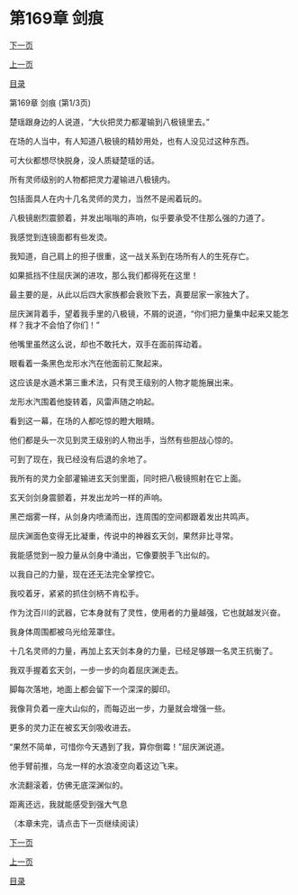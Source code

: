 <h1>第169章   剑痕</h1>
            <div><p><a href="./505_%E7%AC%AC169%E7%AB%A0_%E5%89%91%E7%97%95.md">下一页</a></p><p><a href="./503_%E7%AC%AC168%E7%AB%A0_%E6%B0%B4%E6%BB%B4.md">上一页</a></p><p><a href="../">目录</a></p></div>
            <div><p>第169章   剑痕 (第1/3页)</p><p>楚瑶跟身边的人说道，“大伙把灵力都灌输到八极镜里去。”</p><p>在场的人当中，有人知道八极镜的精妙用处，也有人没见过这种东西。</p><p>可大伙都想尽快脱身，没人质疑楚瑶的话。</p><p>所有灵师级别的人物都把灵力灌输进八极镜内。</p><p>包括面具人在内十几名灵师的灵力，当然不是闹着玩的。</p><p>八极镜剧烈震颤着，并发出嗡嗡的声响，似乎要承受不住那么强的力道了。</p><p>我感觉到连镜面都有些发烫。</p><p>我知道，自己肩上的担子很重，这一战关系到在场所有人的生死存亡。</p><p>如果抵挡不住屈庆渊的进攻，那么我们都得死在这里！</p><p>最主要的是，从此以后四大家族都会衰败下去，真要屈家一家独大了。</p><p>屈庆渊背着手，望着我手里的八极镜，不屑的说道，“你们把力量集中起来又能怎样？我才不会怕了你们！”</p><p>他嘴里虽然这么说，却也不敢托大，双手在面前挥动着。</p><p>眼看着一条黑色龙形水汽在他面前汇聚起来。</p><p>这应该是水遁术第三重术法，只有灵王级别的人物才能施展出来。</p><p>龙形水汽围着他旋转着，风雷声随之响起。</p><p>看到这一幕，在场的人都吃惊的瞪大眼睛。</p><p>他们都是头一次见到灵王级别的人物出手，当然有些胆战心惊的。</p><p>可到了现在，我已经没有后退的余地了。</p><p>我所有的灵力全部灌输进玄天剑里面，同时把八极镜照射在它上面。</p><p>玄天剑剑身震颤着，并发出龙吟一样的声响。</p><p>黑芒烟雾一样，从剑身内喷涌而出，连周围的空间都跟着发出共鸣声。</p><p>屈庆渊面色变得无比凝重，传说中的神器玄天剑，果然非比寻常。</p><p>我能感觉到一股力量从剑身中涌出，它像要脱手飞出似的。</p><p>以我自己的力量，现在还无法完全掌控它。</p><p>我咬着牙，紧紧的抓住剑柄不肯松手。</p><p>作为沈百川的武器，它本身就有了灵性，使用者的力量越强，它也就越发兴奋。</p><p>我身体周围都被乌光给笼罩住。</p><p>十几名灵师的力量，再加上玄天剑本身的力量，已经足够跟一名灵王抗衡了。</p><p>我双手握着玄天剑，一步一步的向着屈庆渊走去。</p><p>脚每次落地，地面上都会留下一个深深的脚印。</p><p>我像背负着一座大山似的，而每迈出一步，力量就会增强一些。</p><p>更多的灵力正在被玄天剑吸收进去。</p><p>“果然不简单，可惜你今天遇到了我，算你倒霉！”屈庆渊说道。</p><p>他手臂前推，乌龙一样的水浪凌空向着这边飞来。</p><p>水流翻滚着，仿佛无底深渊似的。</p><p>距离还远，我就能感受到强大气息</p><p>（本章未完，请点击下一页继续阅读）</p></div>
            <div><p><a href="./505_%E7%AC%AC169%E7%AB%A0_%E5%89%91%E7%97%95.md">下一页</a></p><p><a href="./503_%E7%AC%AC168%E7%AB%A0_%E6%B0%B4%E6%BB%B4.md">上一页</a></p><p><a href="../">目录</a></p></div>